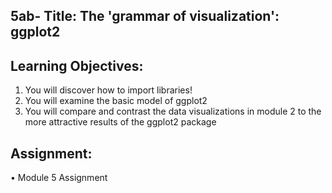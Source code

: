 ## 5ab- Title: The 'grammar of visualization': ggplot2
## Learning Objectives: 
1.	You will discover how to import libraries!
2.	You will examine the basic model of ggplot2
3.	You will compare and contrast the data visualizations in module 2 to the more attractive results of the ggplot2 package

## Assignment: 
•	Module 5 Assignment 
